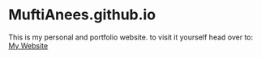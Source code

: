 # MuftiAnees.github.io

This is my personal and portfolio website. to visit it yourself head over to:
<a href=https://muftianees.github.io/>My Website<a>
